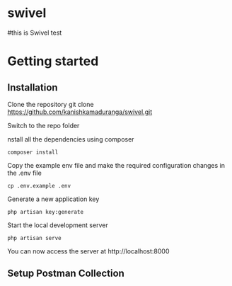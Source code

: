 # swivel

#this is Swivel test 


# Getting started

## Installation

Clone the repository
git clone https://github.com/kanishkamaduranga/swivel.git 

Switch to the repo folder

nstall all the dependencies using composer

    composer install

Copy the example env file and make the required configuration changes in the .env file

    cp .env.example .env

Generate a new application key

    php artisan key:generate

Start the local development server

    php artisan serve

You can now access the server at http://localhost:8000

## Setup Postman Collection


